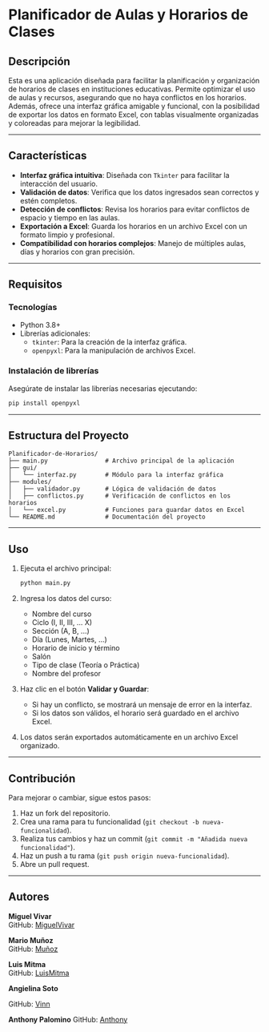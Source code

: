 # Planificador de Aulas y Horarios de Clases

## Descripción
Esta es una aplicación diseñada para facilitar la planificación y organización de horarios de clases en instituciones educativas. Permite optimizar el uso de aulas y recursos, asegurando que no haya conflictos en los horarios. Además, ofrece una interfaz gráfica amigable y funcional, con la posibilidad de exportar los datos en formato Excel, con tablas visualmente organizadas y coloreadas para mejorar la legibilidad.

---

## Características
- **Interfaz gráfica intuitiva**: Diseñada con `Tkinter` para facilitar la interacción del usuario.
- **Validación de datos**: Verifica que los datos ingresados sean correctos y estén completos.
- **Detección de conflictos**: Revisa los horarios para evitar conflictos de espacio y tiempo en las aulas.
- **Exportación a Excel**: Guarda los horarios en un archivo Excel con un formato limpio y profesional.
- **Compatibilidad con horarios complejos**: Manejo de múltiples aulas, días y horarios con gran precisión.

---

## Requisitos

### Tecnologías
- Python 3.8+
- Librerías adicionales:
  - `tkinter`: Para la creación de la interfaz gráfica.
  - `openpyxl`: Para la manipulación de archivos Excel.

### Instalación de librerías
Asegúrate de instalar las librerías necesarias ejecutando:
```bash
pip install openpyxl
```

---

## Estructura del Proyecto
```
Planificador-de-Horarios/
├── main.py                # Archivo principal de la aplicación
├── gui/
│   └── interfaz.py        # Módulo para la interfaz gráfica
├── modules/
│   ├── validador.py       # Lógica de validación de datos
│   ├── conflictos.py      # Verificación de conflictos en los horarios
│   └── excel.py           # Funciones para guardar datos en Excel
└── README.md              # Documentación del proyecto
```

---

## Uso

1. Ejecuta el archivo principal:
   ```bash
   python main.py
   ```

2. Ingresa los datos del curso:
   - Nombre del curso
   - Ciclo (I, II, III, ... X)
   - Sección (A, B, ...)
   - Día (Lunes, Martes, ...)
   - Horario de inicio y término
   - Salón
   - Tipo de clase (Teoría o Práctica)
   - Nombre del profesor

3. Haz clic en el botón **Validar y Guardar**:
   - Si hay un conflicto, se mostrará un mensaje de error en la interfaz.
   - Si los datos son válidos, el horario será guardado en el archivo Excel.

4. Los datos serán exportados automáticamente en un archivo Excel organizado.

---

## Contribución
Para mejorar o cambiar, sigue estos pasos:

1. Haz un fork del repositorio.
2. Crea una rama para tu funcionalidad (`git checkout -b nueva-funcionalidad`).
3. Realiza tus cambios y haz un commit (`git commit -m "Añadida nueva funcionalidad"`).
4. Haz un push a tu rama (`git push origin nueva-funcionalidad`).
5. Abre un pull request.

---

## Autores
**Miguel Vivar**   
GitHub: [MiguelVivar](https://github.com/MiguelVivar)

**Mario Muñoz**   
GitHub: [Muñoz](https://github.com/ChuchiPr) 

**Luis Mitma**   
GitHub: [LuisMitma](https://github.com/MiguelVivar) 

**Angielina Soto**   

GitHub: [Vinn](https://github.com/MiguelVivar)

**Anthony Palomino** 
GitHub: [Anthony](https://github.com/MiguelVivar)